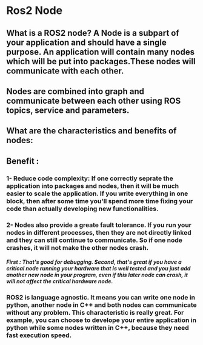 # Ros2 Node
## What is a ROS2 node? A Node is a subpart of your application and should have a single purpose. An application will contain many nodes which will be put into packages.These nodes will communicate with each other.
## Nodes are combined into graph and communicate between each other using ROS topics, service and parameters. 
## What are the characteristics and benefits of nodes: 
## Benefit : 
### 1- Reduce code complexity: If one correctly seprate the application into packages and nodes, then it will be much easier to scale the application. If you write everything in one block, then after some time you'll spend more time fixing your code than actually developing new functionalities. 
### 2- Nodes also provide a greate fault tolerance. If you run your nodes in different processes, then they are not directly linked and they can still continue to communicate. So if one node crashes, it will not make the other nodes crash. 
##### First : That's good for debugging. Second, that's great if you have a critical node running your hardware that is well tested and you just add another new node in your program, even if this later node can crash, it will not affect the critical hardware node. 
### ROS2 is language agnostic. It means you can write one node in python, another node in C++ and both nodes can communicate without any problem. This characteristic is really great. For example, you can choose to develope your entire application in python while some nodes written in C++, because they need fast execution speed.
